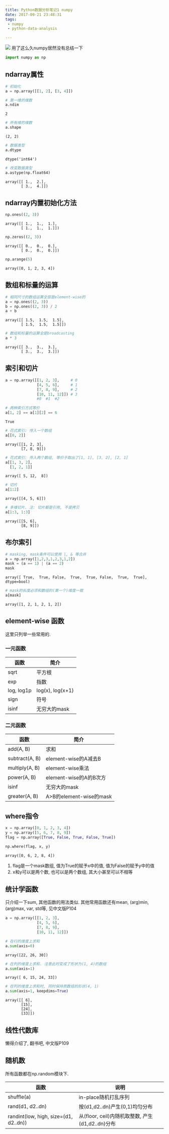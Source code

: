 ```yaml
---
title: Python数据分析笔记1 numpy
date: 2017-09-21 23:48:31
tags:
 - numpy
 - python-data-analysis

---
```


![](http://my-imgshare.oss-cn-shenzhen.aliyuncs.com/56167711_p0.jpg)
用了这么久numpy居然没有总结一下
<!--more-->



```python
import numpy as np
```

## ndarray属性


```python
# 初始化
a = np.array([[1, 2], [3, 4]])
```


```python
# 第一维的维数
a.ndim
```




    2




```python
# 所有维的维数
a.shape
```




    (2, 2)




```python
# 数据类型
a.dtype
```




    dtype('int64')




```python
# 改变数据类型
a.astype(np.float64)
```




    array([[ 1.,  2.],
           [ 3.,  4.]])



## ndarray内置初始化方法


```python
np.ones((2, 3))
```




    array([[ 1.,  1.,  1.],
           [ 1.,  1.,  1.]])




```python
np.zeros((2, 3))
```




    array([[ 0.,  0.,  0.],
           [ 0.,  0.,  0.]])




```python
np.arange(5)
```




    array([0, 1, 2, 3, 4])



## 数组和标量的运算


```python
# 相同尺寸的数组运算全部是element-wise的
a = np.ones((2, 3))
b = np.ones((2, 3)) / 2
a + b
```




    array([[ 1.5,  1.5,  1.5],
           [ 1.5,  1.5,  1.5]])




```python
# 数组和标量的运算全是broadcasting
a * 3
```




    array([[ 3.,  3.,  3.],
           [ 3.,  3.,  3.]])



## 索引和切片


```python
a = np.array([[1, 2, 3],     # 0
              [4, 5, 6],     # 1
              [7, 8, 9],     # 2
              [10, 11, 12]]) # 3
              #0  #1  #2
```


```python
# 两种索引方式等价
a[1, 2] == a[1][2] == 6
```




    True




```python
# 花式索引: 传入一个数组
a[[0, 2]]
```




    array([[1, 2, 3],
           [7, 8, 9]])




```python
# 花式索引: 传入两个数组, 等价于取出了[1, 1], [3, 2], [2, 1]
a[[1, 3, 2], 
  [1, 2, 1]]
```




    array([ 5, 12,  8])




```python
# 切片
a[1:2]
```




    array([[4, 5, 6]])




```python
# 多维切片. 注: 切片都是引用, 不是拷贝
a[1:3, 1:3]
```




    array([[5, 6],
           [8, 9]])



## 布尔索引


```python
# masking, mask条件可以使用 |, & 等合并
a = np.array([1,2,3,1,2,3,1,2])
mask = (a == 1) | (a == 2)
mask
```




    array([ True,  True, False,  True,  True, False,  True,  True], dtype=bool)




```python
# mask的长度必须和数组的(第一个)维度一致
a[mask]
```




    array([1, 2, 1, 2, 1, 2])



## element-wise 函数

这里只列举一些常用的.
### 一元函数

|函数|简介|
|-|-|
|sqrt|平方根|
|exp|指数|
|log, log1p|log(x), log(x+1)|
|sign|符号|
|isinf|无穷大的mask|

### 二元函数

|函数|简介|
|-|-|
|add(A, B)|求和|
|subtract(A, B)|element-wise的A减去B|
|multiply(A, B)|element-wise乘法|
|power(A, B)|element-wise的A的B次方|
|isinf|无穷大的mask|
|greater(A, B)|A>B的element-wise的mask|

## where指令


```python
x = np.array([0, 1, 2, 3, 4])
y = np.array([5, 6, 7, 8, 9])
flag = np.array([True, False, True, False, True])
```


```python
np.where(flag, x, y)
```




    array([0, 6, 2, 8, 4])



1. flag是一个mask数组, 值为True的赋予x中的值, 值为False的赋予y中的值
2. x和y可以是两个数, 也可以是两个数组, 其大小甚至可以不相等

## 统计学函数

只介绍一下sum, 其他函数的用法类似.
其他常用函数还有mean, (arg)min, (arg)max, var, std等, 见中文版P104


```python
a = np.array([[1, 2, 3],
              [4, 5, 6],
              [7, 8, 9],
              [10, 11, 12]])
```


```python
# 在行的维度上求和
a.sum(axis=0)
```




    array([22, 26, 30])




```python
# 在列的维度上求和. 注意此时变成了形状为(1, 4)的数组
a.sum(axis=1)
```




    array([ 6, 15, 24, 33])




```python
# 在列的维度上求和时, 同时保持原数组的形状(4, 1)
a.sum(axis=1, keepdims=True)
```




    array([[ 6],
           [15],
           [24],
           [33]])



## 线性代数库
懒得介绍了, 翻书吧, 中文版P109

## 随机数
所有函数都在np.random模块下.

|函数|说明|
|-|-|
|shuffle(a)|in-place随机打乱序列|
|rand(d1, d2..dn)|按(d1,d2..dn)产生(0,1)均匀分布|
|randint(low, high, size=(d1, d2..dn))|从(floor, ceil)内随机取整数, 产生(d1,d2..dn)分布|


```python

```
